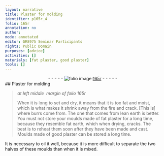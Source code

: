 ```yaml
---
layout: narrative
title: Plaster for molding
identifier: p165r_4
folio: 165r
annotation: no
author:
mode: annotated
editor: GR8975 Seminar Participants
rights: Public Domain
purposes: [advice]
activities: []
materials: [fat plaster, good plaster]
tools: []
---
```


 <div class="folio" align="center">- - - - - <a href="http://gallica.bnf.fr/ark:/12148/btv1b9059316c/f336.item" target="_blank"><img src="https://cu-mkp.github.io/GR8975-edition/assets/photo-icon.png" alt="folio image: " style="display:inline-block; margin-bottom:-3px;"/>165r</a> - - - - - </div> 
## Plaster for molding

 
> *at left middle  margin of folio 165r*
> 
> When it is long to set and dry, it means that it is too fat and moist, which is what makes it shrink away from the fire and crack. [This is] where burrs come from. The one that comes from lean earth is better. You must not store your moulds made of <span class="material">fat plaster</span> for a long time, because they resemble fat earth, which when drying, cracks. The best is to reheat them soon after they have been made and cast. Moulds made of <span class="material">good plaster</span> can be stored a long time.
 
It is necessary to oil it well, because it is more difficult to separate the two halves of these moulds than when it is mixed.
 